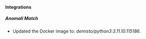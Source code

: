 
#### Integrations

##### Anomali Match
- Updated the Docker image to: *demisto/python3:3.11.10.115186*.


